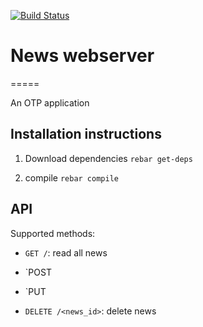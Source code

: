 [![Build Status](https://travis-ci.org/ayadykin/News.svg?branch=master)](https://travis-ci.org/ayadykin/News)

# News webserver

=====

An OTP application

## Installation instructions

1. Download dependencies `rebar get-deps`

2. compile `rebar compile`

## API

Supported methods:

*   `GET /`: read all news

*   `POST 

*   `PUT 

*   `DELETE /<news_id>`: delete news